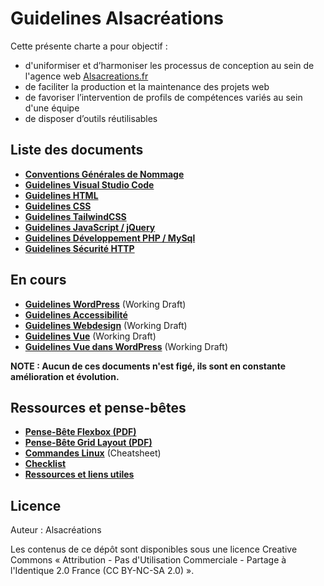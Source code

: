 # Guidelines Alsacréations

Cette présente charte a pour objectif :

- d'uniformiser et d’harmoniser les processus de conception au sein de l'agence web [Alsacreations.fr](https://www.alsacreations.fr/)
- de faciliter la production et la maintenance des projets web
- de favoriser l’intervention de profils de compétences variés au sein d'une équipe
- de disposer d’outils réutilisables

## Liste des documents

- [**Conventions Générales de Nommage**](Conventions-generales-nommage.md)
- [**Guidelines Visual Studio Code**](Guidelines-VScode.md)
- [**Guidelines HTML**](Guidelines-HTML.md)
- [**Guidelines CSS**](Guidelines-CSS.md)
- [**Guidelines TailwindCSS**](Guidelines-Tailwind.md)
- [**Guidelines JavaScript / jQuery**](Guidelines-JavaScript.md)
- [**Guidelines Développement PHP / MySql**](Guidelines-Developpement-PHP.md)
- [**Guidelines Sécurité HTTP**](Guidelines-Securite-HTTP.md)

## En cours

- [**Guidelines WordPress**](Guidelines-WordPress.md) (Working Draft)
- [**Guidelines Accessibilité**](Guidelines-Accessibilite.md)
- [**Guidelines Webdesign**]() (Working Draft)
- [**Guidelines Vue**]() (Working Draft)
- [**Guidelines Vue dans WordPress**]() (Working Draft)

**NOTE : Aucun de ces documents n'est figé, ils sont en constante amélioration et évolution.**

## Ressources et pense-bêtes

- [**Pense-Bête Flexbox (PDF)**](https://github.com/alsacreations/guidelines/blob/master/flexbox-cheatsheet.pdf)
- [**Pense-Bête Grid Layout (PDF)**](https://github.com/alsacreations/guidelines/blob/master/grid-cheatsheet.pdf)
- [**Commandes Linux**](Commandes-Linux.md) (Cheatsheet)
- [**Checklist**](Checklist.md)
- [**Ressources et liens utiles**](Ressources-liens.md)

## Licence

Auteur : Alsacréations

Les contenus de ce dépôt sont disponibles sous une licence Creative Commons « Attribution - Pas d'Utilisation Commerciale - Partage à l'Identique 2.0 France (CC BY-NC-SA 2.0) ».
